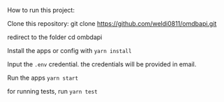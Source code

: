 How to run this project:

Clone this repository: git clone https://github.com/weldi0811/omdbapi.git

redirect to the folder cd ombdapi

Install the apps or config with `yarn install`

Input the `.env` credential. the credentials will be provided in email.

Run the apps `yarn start`

for running tests, run `yarn test`
